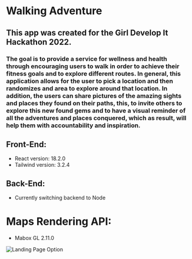 # Walking Adventure

## This app was created for the Girl Develop It Hackathon 2022.

### The goal is to provide a service for wellness and health through encouraging users to walk in order to achieve their fitness goals and to explore different routes. In general, this application allows for the user to pick a location and then randomizes and area to explore around that location. In addition, the users can share pictures of the amazing sights and places they found on their paths, this, to invite others to explore this new found gems and to have a visual reminder of all the adventures and places conquered, which as result, will help them with accountability and inspiration.

## Front-End:

- React version: 18.2.0
- Tailwind version: 3.2.4

## Back-End:

- Currently switching backend to Node

# Maps Rendering API:

- Mabox GL 2.11.0

<img src="https://strolls.netlify.app/" alt="Landing Page Option" style="max-width: 100%;">
